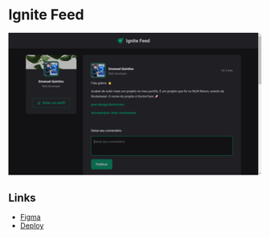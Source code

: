 # Ignite Feed
![Home Ignite Feed](./public/images/home-ignite-feed.png)

## Links
- [Figma](https://www.figma.com/community/file/1113573231685349036)
- [Deploy](https://ignite-feed-henna.vercel.app/)
